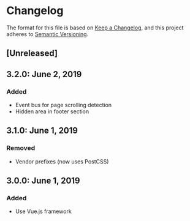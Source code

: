 # Changelog

The format for this file is based on [Keep a Changelog](https://keepachangelog.com/en/1.0.0/),
and this project adheres to [Semantic Versioning](https://semver.org/spec/v2.0.0.html).

## [Unreleased]

## 3.2.0: June 2, 2019
### Added
- Event bus for page scrolling detection
- Hidden area in footer section

## 3.1.0: June 1, 2019
### Removed
- Vendor prefixes (now uses PostCSS)

## 3.0.0: June 1, 2019
### Added
- Use Vue.js framework
